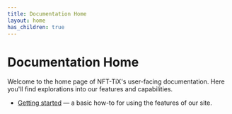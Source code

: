 ```yaml
---
title: Documentation Home
layout: home
has_children: true
---
```


# Documentation Home

Welcome to the home page of NFT-TiX's user-facing documentation. Here you'll find explorations into our features and capabilities.

* [Getting started](./getting-started/index.md) — a basic how-to for using the features of our site.